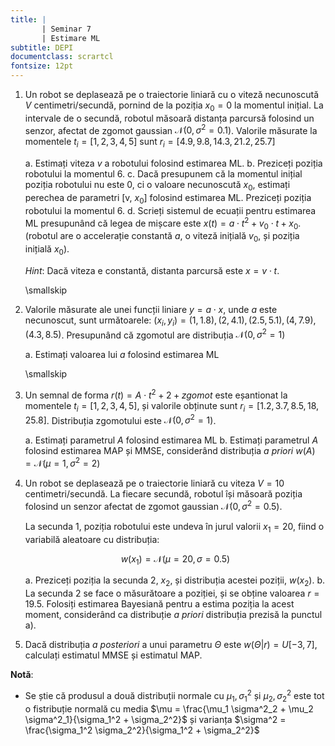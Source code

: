 ```yaml
---
title: | 
       | Seminar 7
       | Estimare ML
subtitle: DEPI
documentclass: scrartcl
fontsize: 12pt
---
```

 
1. Un robot se deplasează pe o traiectorie liniară cu o viteză necunoscută $V$ centimetri/secundă,
pornind de la poziția $x_0 = 0$ la momentul inițial. 
La intervale de o secundă, robotul măsoară distanța parcursă folosind un senzor, afectat de zgomot gaussian $\mathcal{N}(0,\sigma^2=0.1)$.
Valorile măsurate la momentele $t_i = [1,2,3,4,5]$ sunt $r_i = [4.9, 9.8, 14.3, 21.2, 25.7]$

    a. Estimați viteza $v$ a robotului folosind estimarea ML.
	b. Preziceți poziția robotului la momentul $6$.
	c. Dacă presupunem că la momentul inițial poziția robotului nu este 0, ci o valoare necunoscută $x_0$, estimați perechea de parametri [v, $x_0$]
	folosind estimarea ML. Preziceți poziția robotului la momentul $6$.
	d. Scrieți sistemul de ecuații pentru estimarea ML presupunând că legea de mișcare este $x(t) = a \cdot t^2 + v_0 \cdot t + x_0$. 
	   (robotul are o accelerație constantă $a$, o viteză inițială $v_0$, și poziția inițială $x_0$).

    *Hint*: Dacă viteza e constantă, distanta parcursă este $x = v \cdot t$.
	
    \smallskip
    
3. Valorile măsurate ale unei funcții liniare $y = a \cdot x$, unde $a$ este necunoscut, sunt următoarele:
$(x_i, y_i) = {(1,1.8),(2,4.1),(2.5, 5.1),(4,7.9),(4.3, 8.5)}$. 
Presupunând că zgomotul are distribuția $\mathcal{N}(0,\sigma^2=1)$

    a. Estimați valoarea lui $a$ folosind estimarea ML

    \smallskip
    
4. Un semnal de forma $r(t) = A \cdot t^2 + 2 + zgomot$ este eșantionat la momentele  $t_i = [1,2,3,4,5]$,
 și valorile obținute sunt $r_i = [1.2, 3.7, 8.5, 18, 25.8]$. Distribuția zgomotului este 
 $\mathcal{N}(0,\sigma^2=1)$. 
 
    a. Estimați parametrul $A$ folosind estimarea ML
	b. Estimați parametrul $A$ folosind estimarea MAP și MMSE, considerând distribuția *a priori* $w(A) = \mathcal{N} (\mu = 1, \sigma^2 = 2)$

5. Un robot se deplasează pe o traiectorie liniară cu viteza $V = 10$ centimetri/secundă.
	La fiecare secundă, robotul își măsoară poziția folosind un senzor afectat de zgomot gaussian $\mathcal{N}(0,\sigma^2=0.5)$.

	La secunda $1$, poziția robotului este undeva în jurul valorii $x_{1} = 20$, fiind o variabilă aleatoare cu distribuția:
		
	  $$w(x_{1}) = \mathcal{N}(\mu = 20, \sigma = 0.5)$$
	
	a. Preziceți poziția la secunda $2$, $x_2$, și distribuția acestei poziții, $w(x_2)$.
	b. La secunda 2 se face o măsurătoare a poziției, și se obține valoarea $r = 19.5$. 
	   Folosiți estimarea Bayesiană pentru a estima poziția la acest moment, considerând ca distribuție *a priori* distribuția prezisă la punctul a). 
	
5. Dacă distribuția *a posteriori* a unui parametru $\Theta$ este $w(\Theta | r) = U[-3, 7]$, calculați estimatul MMSE și estimatul MAP.


**Notă**: 

- Se știe că produsul a două distribuții normale cu $\mu_1, \sigma^2_1$ și $\mu_2, \sigma^2_2$ 
este tot o fistribuție normală cu media $\mu = \frac{\mu_1 \sigma^2_2 + \mu_2 \sigma^2_1}{\sigma_1^2 + \sigma_2^2}$
și varianța $\sigma^2 = \frac{\sigma_1^2 \sigma_2^2}{\sigma_1^2 + \sigma_2^2}$